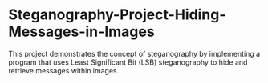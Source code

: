 # Steganography-Project-Hiding-Messages-in-Images
This project demonstrates the concept of steganography by implementing a program that uses Least Significant Bit (LSB) steganography to hide and retrieve messages within images.  
